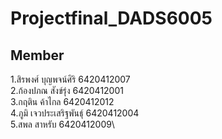 # Projectfinal_DADS6005
## Member

1.สิรพงศ์ บุญพจน์ศิริ 6420412007\
2.ก้องปภณ สังข์รุ่ง 6420412001\
3.กฤติน ค้าไกล 6420412012\
4.ภูมิ เจวประเสริฐพันธุ์ 6420412004\
5.สพล สาหรับ 6420412009\

